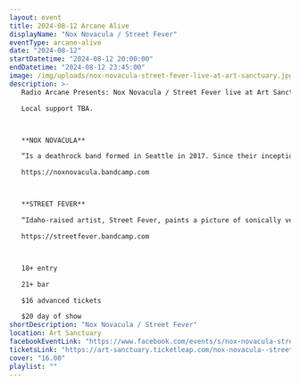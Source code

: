 ```yaml
---
layout: event
title: 2024-08-12 Arcane Alive
displayName: "Nox Novacula / Street Fever"
eventType: arcane-alive
date: "2024-08-12"
startDatetime: "2024-08-12 20:00:00"
endDatetime: "2024-08-12 23:45:00"
image: /img/uploads/nox-novacula-street-fever-live-at-art-sanctuary.jpg
description: >-
   Radio Arcane Presents: Nox Novacula / Street Fever live at Art Sanctuary.

   Local support TBA. 



   **NOX NOVACULA**

   “Is a deathrock band formed in Seattle in 2017. Since their inception, the group has demonstrated a strong commitment to dark, gothic modes of musical expression. While homage is certainly (and devoutly) paid to their 1980s predecessors, a distinctly modern approach to personal and political struggle places NOX NOVACULA in a category of their own.”

   https://noxnovacula.bandcamp.com



   **STREET FEVER**

   “Idaho-raised artist, Street Fever, paints a picture of sonically versatile and decimating performance art. They blend aspects of techno, industrial, electro, rap, hardcore and EBM to bring you a gritty symphony of seductive, captivating sound, full of light and transcendent energy. After losing all their possessions, being institutionalized multiple times and nearly losing their life in a South East Asian prison, this project has since been reborn and aims to use it as a platform to speak on their own recovery and addiction. Now more than ever they are empowered to share their story in hopes to connect with others who are seeking personal and spiritual growth.”

   https://streetfever.bandcamp.com



   18+ entry

   21+ bar

   $16 advanced tickets

   $20 day of show
shortDescription: "Nox Novacula / Street Fever"
location: Art Sanctuary
facebookEventLink: "https://www.facebook.com/events/s/nox-novacula-street-fever/332591836374409"
ticketsLink: "https://art-sanctuary.ticketleap.com/nox-novacula--street-fever"
cover: "16.00"
playlist: ""
---
```

